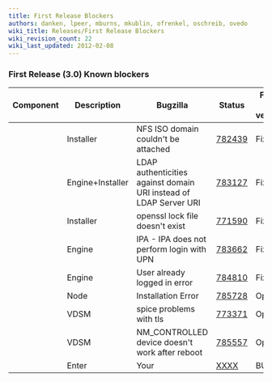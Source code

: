 ```yaml
---
title: First Release Blockers
authors: danken, lpeer, mburns, mkublin, ofrenkel, oschreib, ovedo
wiki_title: Releases/First Release Blockers
wiki_revision_count: 22
wiki_last_updated: 2012-02-08
---
```


### First Release (3.0) Known blockers

| Component          | Description                                                       | Bugzilla                                                     | Status | Fixed in version        |
|--------------------|-------------------------------------------------------------------|--------------------------------------------------------------|--------|-------------------------|
| | Installer        | NFS ISO domain couldn't be attached                               | [782439](https://bugzilla.redhat.com/show_bug.cgi?id=782439) | Fixed  | Merged into engine_3.0 |
| | Engine+Installer | LDAP authenticities against domain URI instead of LDAP Server URI | [783127](https://bugzilla.redhat.com/show_bug.cgi?id=783127) | Fixed  | Merged into engine_3.0 |
| | Installer        | openssl lock file doesn't exist                                   | [771590](https://bugzilla.redhat.com/show_bug.cgi?id=771590) | Fixed  | Merged into engine_3.0 |
| | Engine           | IPA - IPA does not perform login with UPN                         | [783662](https://bugzilla.redhat.com/show_bug.cgi?id=783662) | Fixed  | Merged into engine_3.0 |
| | Engine           | User already logged in error                                      | [784810](https://bugzilla.redhat.com/show_bug.cgi?id=784810) | Fixed  | Merged into engine_3.0 |
| | Node             | Installation Error                                                | [785728](https://bugzilla.redhat.com/show_bug.cgi?id=785728) | Open   |                         |
| | VDSM             | spice problems with tls                                           | [773371](https://bugzilla.redhat.com/show_bug.cgi?id=773371) | Open   |                         |
| | VDSM             | NM_CONTROLLED device doesn't work after reboot                   | [785557](https://bugzilla.redhat.com/show_bug.cgi?id=785557) | Open   |                         |
| | Enter            | Your                                                              | [XXXX](https://bugzilla.redhat.com/show_bug.cgi?id=XXXX)     | BUG    | HERE                    |
